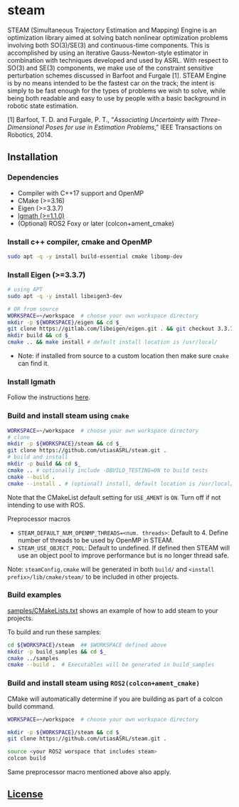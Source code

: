 # steam

STEAM (Simultaneous Trajectory Estimation and Mapping) Engine is an optimization library aimed at solving batch nonlinear optimization problems involving both SO(3)/SE(3) and continuous-time components. This is accomplished by using an iterative Gauss-Newton-style estimator in combination with techniques developed and used by ASRL. With respect to SO(3) and SE(3) components, we make use of the constraint sensitive perturbation schemes discussed in Barfoot and Furgale [1]. STEAM Engine is by no means intended to be the fastest car on the track; the intent is simply to be fast enough for the types of problems we wish to solve, while being both readable and easy to use by people with a basic background in robotic state estimation.

[1] Barfoot, T. D. and Furgale, P. T., “_Associating Uncertainty with Three-Dimensional Poses for use in Estimation Problems_,” IEEE Transactions on Robotics, 2014.

## Installation

### Dependencies

- Compiler with C++17 support and OpenMP
- CMake (>=3.16)
- Eigen (>=3.3.7)
- [lgmath (>=1.1.0)](https://github.com/utiasASRL/lgmath.git)
- (Optional) ROS2 Foxy or later (colcon+ament_cmake)

### Install c++ compiler, cmake and OpenMP

```bash
sudo apt -q -y install build-essential cmake libomp-dev
```

### Install Eigen (>=3.3.7)

```bash
# using APT
sudo apt -q -y install libeigen3-dev

# OR from source
WORKSPACE=~/workspace  # choose your own workspace directory
mkdir -p ${WORKSPACE}/eigen && cd $_
git clone https://gitlab.com/libeigen/eigen.git . && git checkout 3.3.7
mkdir build && cd $_
cmake .. && make install # default install location is /usr/local/
```

- Note: if installed from source to a custom location then make sure `cmake` can find it.

### Install lgmath

Follow the instructions [here](https://github.com/utiasASRL/lgmath.git).

### Build and install steam using `cmake`

```bash
WORKSPACE=~/workspace  # choose your own workspace directory
# clone
mkdir -p ${WORKSPACE}/steam && cd $_
git clone https://github.com/utiasASRL/steam.git .
# build and install
mkdir -p build && cd $_
cmake .. # optionally include -DBUILD_TESTING=ON to build tests
cmake --build .
cmake --install . # (optional) install, default location is /usr/local/
```

Note that the CMakeList default setting for `USE_AMENT` is `ON`. Turn off if not intending to use with ROS.

Preprocessor macros

- `STEAM_DEFAULT_NUM_OPENMP_THREADS=<num. threads>`: Default to 4. Define number of threads to be used by OpenMP in STEAM.
- `STEAM_USE_OBJECT_POOL`: Default to undefined. If defined then STEAM will use an object pool to improve performance but is no longer thread safe.

Note: `steamConfig.cmake` will be generated in both `build/` and `<install prefix>/lib/cmake/steam/` to be included in other projects.

### Build examples

[samples/CMakeLists.txt](./samples/CMakeLists.txt) shows an example of how to add steam to your projects.

To build and run these samples:

```bash
cd ${WORKSPACE}/steam  ## $WORKSPACE defined above
mkdir -p build_samples && cd $_
cmake ../samples
cmake --build .  # Executables will be generated in build_samples
```

### Build and install steam using `ROS2(colcon+ament_cmake)`

CMake will automatically determine if you are building as part of a colcon build command.

```bash
WORKSPACE=~/workspace  # choose your own workspace directory

mkdir -p ${WORKSPACE}/steam && cd $_
git clone https://github.com/utiasASRL/steam.git .

source <your ROS2 worspace that includes steam>
colcon build
```

Same preprocessor macro mentioned above also apply.

## [License](./LICENSE)
